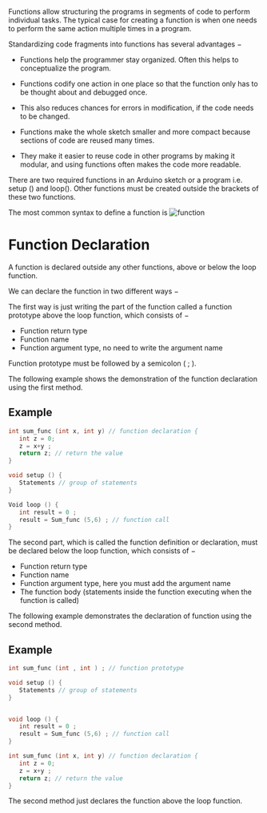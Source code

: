 Functions allow structuring the programs in segments of code to perform individual tasks. The typical case for creating a function is when one needs to perform the same action multiple times in a program.

Standardizing code fragments into functions has several advantages −

- Functions help the programmer stay organized. Often this helps to conceptualize the program.

- Functions codify one action in one place so that the function only has to be thought about and debugged once.

- This also reduces chances for errors in modification, if the code needs to be changed.

- Functions make the whole sketch smaller and more compact because sections of code are reused many times.

- They make it easier to reuse code in other programs by making it modular, and using functions often makes the code more readable.

There are two required functions in an Arduino sketch or a program i.e. setup () and loop(). Other functions must be created outside the brackets of these two functions.

The most common syntax to define a function is
![function](https://i.imgur.com/Qb3qrj3.png)

# Function Declaration

A function is declared outside any other functions, above or below the loop function.

We can declare the function in two different ways −

The first way is just writing the part of the function called a function prototype above the loop function, which consists of −

- Function return type
- Function name
- Function argument type, no need to write the argument name

Function prototype must be followed by a semicolon ( ; ).

The following example shows the demonstration of the function declaration using the first method.
## Example
```c++
int sum_func (int x, int y) // function declaration {
   int z = 0;
   z = x+y ;
   return z; // return the value
}

void setup () {
   Statements // group of statements
}

Void loop () {
   int result = 0 ;
   result = Sum_func (5,6) ; // function call
}
```
The second part, which is called the function definition or declaration, must be declared below the loop function, which consists of −

- Function return type
- Function name
- Function argument type, here you must add the argument name
- The function body (statements inside the function executing when the function is called)

The following example demonstrates the declaration of function using the second method.
## Example
```c++
int sum_func (int , int ) ; // function prototype

void setup () {
   Statements // group of statements
}


void loop () {
   int result = 0 ;
   result = Sum_func (5,6) ; // function call
}

int sum_func (int x, int y) // function declaration {
   int z = 0;
   z = x+y ;
   return z; // return the value
}
```
The second method just declares the function above the loop function.
